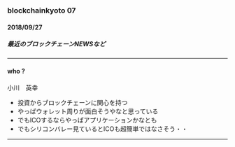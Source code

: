 ### blockchainkyoto 07
#### 2018/09/27

##### 最近のブロックチェーンNEWSなど 
___       

#### who ?
小川　英幸     
* 投資からブロックチェーンに関心を持つ      
* やっぱウォレット周りが面白そうやなと思っている     
* でもICOするならやっぱアプリケーションかなとも     
* でもシリコンバレー見ているとICOも超簡単ではなさそう・・      
       
___      
